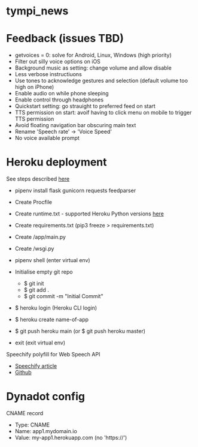 # tympi_news


# Feedback (issues TBD)

- getvoices = 0: solve for Android, Linux, Windows (high priority)
- Filter out silly voice options on iOS
- Background music as setting: change volume and allow disable
- Less verbose instructiuons
- Use tones to acknowledge gestures and selection (default volume too high on iPhone)
- Enable audio on while phone sleeping
- Enable control through headphones
- Quickstart setting: go strauight to preferred feed on start
- TTS permission on start: avoif having to click menu on mobile to trigger TTS permission
- Avoid floating navigation bar obscuring main text
- Rename 'Speech rate' -> 'Voice Speed'
- No voice available prompt

# Heroku deployment

See steps described [here](https://www.geeksforgeeks.org/deploy-python-flask-app-on-heroku/)

- pipenv install flask gunicorn requests feedparser
- Create Procfile
- Create runtime.txt - supported Heroku Python versions [here](https://devcenter.heroku.com/articles/python-support)
- Create requirements.txt (pip3 freeze > requirements.txt)
- Create /app/main.py
- Create /wsgi.py
- pipenv shell (enter virtual env)
- Initialise empty git repo 
  - $ git init 
  - $ git add .
  - $ git commit -m "Initial Commit"
- $ heroku login (Heroku CLI login)
- $ heroku create name-of-app
- $ git push heroku main (or $ git push heroku master)

- exit (exit virtual env)

Speechify polyfill for Web Speech API
- [Speechify article](https://www.speechly.com/blog/full-browser-compability-webspeech-api)
- [Github](https://github.com/speechly/speech-recognition-polyfill)

# Dynadot config

CNAME record
- Type: CNAME
- Name: app1.mydomain.io
- Value: my-app1.herokuapp.com (no 'https://')

